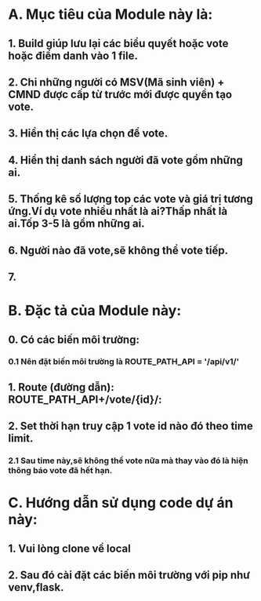 # A. Mục tiêu của Module này là:
## 1. Build giúp lưu lại các biểu quyết hoặc vote hoặc điểm danh vào 1 file.
## 2. Chỉ những người có MSV(Mã sinh viên) + CMND được cấp từ trước mới được quyền tạo vote.
## 3. Hiển thị các lựa chọn để vote.
## 4. Hiển thị danh sách người đã vote gồm những ai.
## 5. Thống kê số lượng top các vote và giá trị tương ứng.Ví dụ vote nhiều nhất là ai?Thấp nhất là ai.Tốp 3-5 là gồm những ai.
## 6. Người nào đã vote,sẽ không thể vote tiếp.
## 7. 

# B. Đặc tả của Module này:
## 0. Có các biến môi trường:
### 0.1 Nên đặt biến môi trường là ROUTE_PATH_API = '/api/v1/'
## 1. Route (đường dẫn): ROUTE_PATH_API+/vote/{id}/:

## 2. Set thời hạn truy cập 1 vote id nào đó theo time limit.
### 2.1 Sau time này,sẽ không thể vote nữa mà thay vào đó là hiện thông báo vote đã hết hạn.
# C. Hướng dẫn sử dụng code dự án này:
## 1. Vui lòng clone về local
## 2. Sau đó cài đặt các biến môi trường với pip như venv,flask.